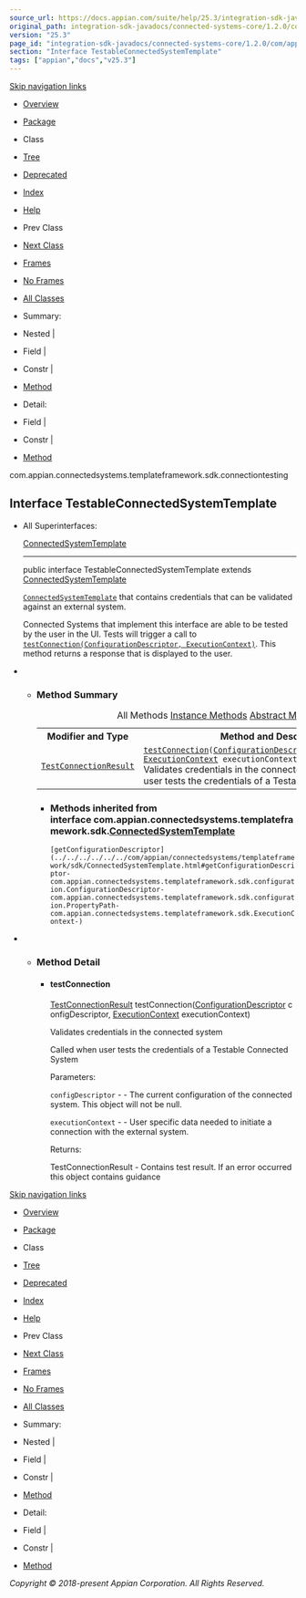 ```yaml
---
source_url: https://docs.appian.com/suite/help/25.3/integration-sdk-javadocs/connected-systems-core/1.2.0/com/appian/connectedsystems/templateframework/sdk/connectiontesting/TestableConnectedSystemTemplate.html
original_path: integration-sdk-javadocs/connected-systems-core/1.2.0/com/appian/connectedsystems/templateframework/sdk/connectiontesting/TestableConnectedSystemTemplate.html
version: "25.3"
page_id: "integration-sdk-javadocs/connected-systems-core/1.2.0/com/appian/connectedsystems/templateframework/sdk/connectiontesting/TestableConnectedSystemTemplate"
section: "Interface TestableConnectedSystemTemplate"
tags: ["appian","docs","v25.3"]
---
```



[Skip navigation links](#skip.navbar.top "Skip navigation links")

-   [Overview](../../../../../../overview-summary.html)
-   [Package](package-summary.html)
-   Class
-   [Tree](package-tree.html)
-   [Deprecated](../../../../../../deprecated-list.html)
-   [Index](../../../../../../index-all.html)
-   [Help](../../../../../../help-doc.html)

-   Prev Class
-   [Next Class](../../../../../../com/appian/connectedsystems/templateframework/sdk/connectiontesting/TestConnectionResult.html "class in com.appian.connectedsystems.templateframework.sdk.connectiontesting")

-   [Frames](../../../../../../index.html?com/appian/connectedsystems/templateframework/sdk/connectiontesting/TestableConnectedSystemTemplate.html)
-   [No Frames](TestableConnectedSystemTemplate.html)

-   [All Classes](../../../../../../allclasses-noframe.html)

-   Summary: 
-   Nested | 
-   Field | 
-   Constr | 
-   [Method](#method.summary)

-   Detail: 
-   Field | 
-   Constr | 
-   [Method](#method.detail)

com.appian.connectedsystems.templateframework.sdk.connectiontesting

## Interface TestableConnectedSystemTemplate

-   All Superinterfaces:

    [ConnectedSystemTemplate](../../../../../../com/appian/connectedsystems/templateframework/sdk/ConnectedSystemTemplate.html "interface in com.appian.connectedsystems.templateframework.sdk")

    * * *

    public interface TestableConnectedSystemTemplate
    extends [ConnectedSystemTemplate](../../../../../../com/appian/connectedsystems/templateframework/sdk/ConnectedSystemTemplate.html "interface in com.appian.connectedsystems.templateframework.sdk")

    [`ConnectedSystemTemplate`](../../../../../../com/appian/connectedsystems/templateframework/sdk/ConnectedSystemTemplate.html "interface in com.appian.connectedsystems.templateframework.sdk") that contains credentials that can be validated against an external system.

    Connected Systems that implement this interface are able to be tested by the user in the UI. Tests will trigger a call to [`testConnection(ConfigurationDescriptor, ExecutionContext)`](../../../../../../com/appian/connectedsystems/templateframework/sdk/connectiontesting/TestableConnectedSystemTemplate.html#testConnection-com.appian.connectedsystems.templateframework.sdk.configuration.ConfigurationDescriptor-com.appian.connectedsystems.templateframework.sdk.ExecutionContext-). This method returns a response that is displayed to the user.

-   -   ### Method Summary

        <table class="memberSummary" border="0" cellpadding="3" cellspacing="0" summary="Method Summary table, listing methods, and an explanation"><caption><span id="t0" class="activeTableTab"><span>All Methods</span><span class="tabEnd">&nbsp;</span></span><span id="t2" class="tableTab"><span><a href="javascript:show(2);">Instance Methods</a></span><span class="tabEnd">&nbsp;</span></span><span id="t3" class="tableTab"><span><a href="javascript:show(4);">Abstract Methods</a></span><span class="tabEnd">&nbsp;</span></span></caption><tbody><tr><th class="colFirst" scope="col">Modifier and Type</th><th class="colLast" scope="col">Method and Description</th></tr><tr id="i0" class="altColor"><td class="colFirst"><code><a href="../../../../../../com/appian/connectedsystems/templateframework/sdk/connectiontesting/TestConnectionResult.html" title="class in com.appian.connectedsystems.templateframework.sdk.connectiontesting">TestConnectionResult</a></code></td><td class="colLast"><code><span class="memberNameLink"><a href="../../../../../../com/appian/connectedsystems/templateframework/sdk/connectiontesting/TestableConnectedSystemTemplate.html#testConnection-com.appian.connectedsystems.templateframework.sdk.configuration.ConfigurationDescriptor-com.appian.connectedsystems.templateframework.sdk.ExecutionContext-">testConnection</a></span>(<a href="../../../../../../com/appian/connectedsystems/templateframework/sdk/configuration/ConfigurationDescriptor.html" title="class in com.appian.connectedsystems.templateframework.sdk.configuration">ConfigurationDescriptor</a>&nbsp;configDescriptor, <a href="../../../../../../com/appian/connectedsystems/templateframework/sdk/ExecutionContext.html" title="interface in com.appian.connectedsystems.templateframework.sdk">ExecutionContext</a>&nbsp;executionContext)</code><div class="block">Validates credentials in the connected system Called when user tests the credentials of a Testable Connected System</div></td></tr></tbody></table>

        -   ### Methods inherited from interface com.appian.connectedsystems.templateframework.sdk.[ConnectedSystemTemplate](../../../../../../com/appian/connectedsystems/templateframework/sdk/ConnectedSystemTemplate.html "interface in com.appian.connectedsystems.templateframework.sdk")

            `[getConfigurationDescriptor](../../../../../../com/appian/connectedsystems/templateframework/sdk/ConnectedSystemTemplate.html#getConfigurationDescriptor-com.appian.connectedsystems.templateframework.sdk.configuration.ConfigurationDescriptor-com.appian.connectedsystems.templateframework.sdk.configuration.PropertyPath-com.appian.connectedsystems.templateframework.sdk.ExecutionContext-)`

-   -   ### Method Detail

        -   #### testConnection

            [TestConnectionResult](../../../../../../com/appian/connectedsystems/templateframework/sdk/connectiontesting/TestConnectionResult.html "class in com.appian.connectedsystems.templateframework.sdk.connectiontesting") testConnection([ConfigurationDescriptor](../../../../../../com/appian/connectedsystems/templateframework/sdk/configuration/ConfigurationDescriptor.html "class in com.appian.connectedsystems.templateframework.sdk.configuration") configDescriptor,
                                                [ExecutionContext](../../../../../../com/appian/connectedsystems/templateframework/sdk/ExecutionContext.html "interface in com.appian.connectedsystems.templateframework.sdk") executionContext)

            Validates credentials in the connected system

            Called when user tests the credentials of a Testable Connected System

            Parameters:

            `configDescriptor` - - The current configuration of the connected system. This object will not be null.

            `executionContext` - - User specific data needed to initiate a connection with the external system.

            Returns:

            TestConnectionResult - Contains test result. If an error occurred this object contains guidance

[Skip navigation links](#skip.navbar.bottom "Skip navigation links")

-   [Overview](../../../../../../overview-summary.html)
-   [Package](package-summary.html)
-   Class
-   [Tree](package-tree.html)
-   [Deprecated](../../../../../../deprecated-list.html)
-   [Index](../../../../../../index-all.html)
-   [Help](../../../../../../help-doc.html)

-   Prev Class
-   [Next Class](../../../../../../com/appian/connectedsystems/templateframework/sdk/connectiontesting/TestConnectionResult.html "class in com.appian.connectedsystems.templateframework.sdk.connectiontesting")

-   [Frames](../../../../../../index.html?com/appian/connectedsystems/templateframework/sdk/connectiontesting/TestableConnectedSystemTemplate.html)
-   [No Frames](TestableConnectedSystemTemplate.html)

-   [All Classes](../../../../../../allclasses-noframe.html)

-   Summary: 
-   Nested | 
-   Field | 
-   Constr | 
-   [Method](#method.summary)

-   Detail: 
-   Field | 
-   Constr | 
-   [Method](#method.detail)

_Copyright © 2018-present Appian Corporation. All Rights Reserved._